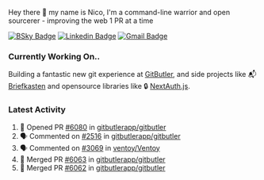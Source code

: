 
Hey there 👋 my name is Nico, I'm a command-line warrior and open sourcerer - improving the web 1 PR at a time

[![BSky Badge](https://img.shields.io/badge/-%20%40ndo.dev%20-%200285FF?style=flat-square&logo=bluesky&color=%23161e27)](https://bsky.app/profile/ndo.dev) [![Linkedin Badge](https://img.shields.io/badge/-ndom91-blue?style=flat-square&logo=Linkedin&logoColor=white&link=https://www.linkedin.com/in/ndom91/)](https://www.linkedin.com/in/ndom91/) [![Gmail Badge](https://img.shields.io/badge/-yo@ndo.dev-c14438?style=flat-square&logo=mail.ru&logoColor=white&link=mailto:yo@ndo.dev)](mailto:yo@ndo.dev)

### Currently Working On..

Building a fantastic new git experience at [GitButler](https://github.com/gitbutlerapp), and side projects like 📬 [Briefkasten](https://briefkastenhq.com) and opensource libraries like 🔒 [NextAuth.js](https://github.com/nextauthjs/next-auth).

<!--START_SECTION_PROFILE_VIEWS:readme-info-->
<!--END_SECTION_PROFILE_VIEWS:readme-info-->

<!--START_SECTION_DAILY_COMMIT:readme-info-->
<!--END_SECTION_DAILY_COMMIT:readme-info-->

<!--START_SECTION_WEEKLY_COMMIT:readme-info-->
<!--END_SECTION_WEEKLY_COMMIT:readme-info-->

### Latest Activity

<!--START_SECTION:activity-->
1. 💪 Opened PR [#6080](https://github.com/gitbutlerapp/gitbutler/pull/6080) in [gitbutlerapp/gitbutler](https://github.com/gitbutlerapp/gitbutler)
2. 🗣 Commented on [#2516](https://github.com/gitbutlerapp/gitbutler/issues/2516#issuecomment-2612029710) in [gitbutlerapp/gitbutler](https://github.com/gitbutlerapp/gitbutler)
3. 🗣 Commented on [#3069](https://github.com/ventoy/Ventoy/issues/3069#issuecomment-2610275865) in [ventoy/Ventoy](https://github.com/ventoy/Ventoy)
4. 🎉 Merged PR [#6063](https://github.com/gitbutlerapp/gitbutler/pull/6063) in [gitbutlerapp/gitbutler](https://github.com/gitbutlerapp/gitbutler)
5. 🎉 Merged PR [#6062](https://github.com/gitbutlerapp/gitbutler/pull/6062) in [gitbutlerapp/gitbutler](https://github.com/gitbutlerapp/gitbutler)
<!--END_SECTION:activity-->

